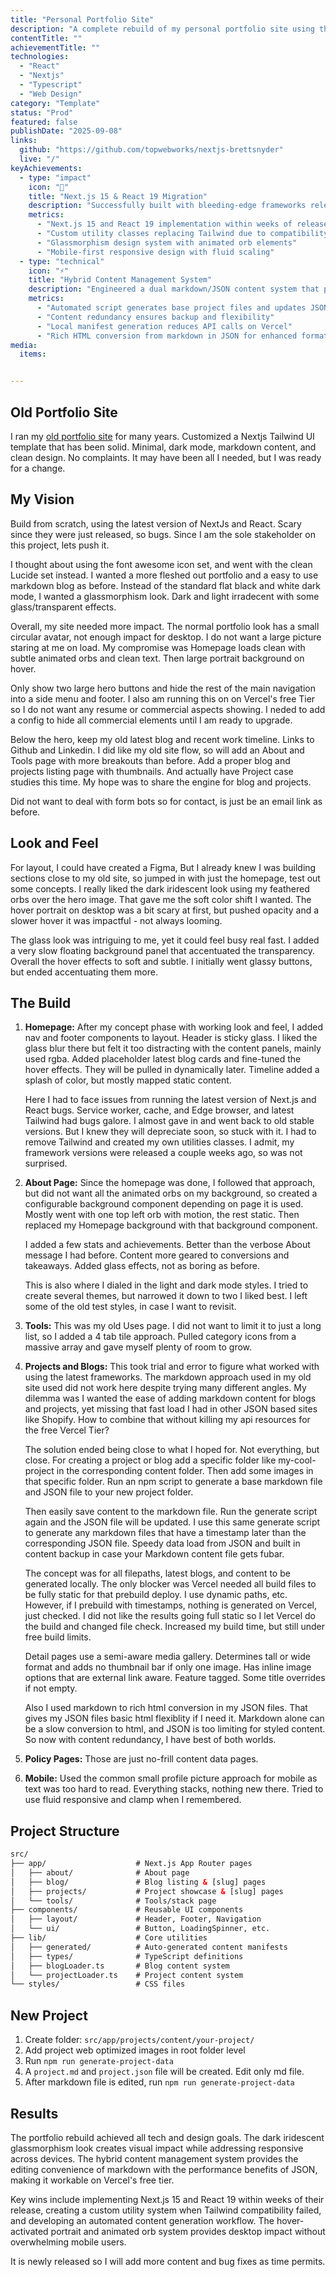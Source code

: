 ```yaml
---
title: "Personal Portfolio Site"
description: "A complete rebuild of my personal portfolio site using the latest Next.js and React versions. Features a dark iridescent glassmorphism design with animated elements, and a hybrid JSON/markdown system."
contentTitle: ""
achievementTitle: ""
technologies: 
  - "React"
  - "Nextjs"
  - "Typescript" 
  - "Web Design"
category: "Template"
status: "Prod"
featured: false
publishDate: "2025-09-08"
links:
  github: "https://github.com/topwebworks/nextjs-brettsnyder"
  live: "/"
keyAchievements:
  - type: "impact"
    icon: "🚀"
    title: "Next.js 15 & React 19 Migration"
    description: "Successfully built with bleeding-edge frameworks released just weeks prior. Overcame service worker, cache, and Edge browser compatibility issues while maintaining modern development practices and performance standards."
    metrics:
      - "Next.js 15 and React 19 implementation within weeks of release"
      - "Custom utility classes replacing Tailwind due to compatibility issues"
      - "Glassmorphism design system with animated orb elements"
      - "Mobile-first responsive design with fluid scaling"
  - type: "technical"
    icon: "⚡"
    title: "Hybrid Content Management System"
    description: "Engineered a dual markdown/JSON content system that provides markdown editing convenience with JSON performance. Auto-generates content manifests locally while maintaining Vercel free tier compatibility."
    metrics:
      - "Automated script generates base project files and updates JSON from markdown"
      - "Content redundancy ensures backup and flexibility"
      - "Local manifest generation reduces API calls on Vercel"
      - "Rich HTML conversion from markdown in JSON for enhanced formatting"
media:
  items:


---
```


## Old Portfolio Site

I ran my [old portfolio site](https://nextjs-brett-snyder.vercel.app/) for many years. Customized a Nextjs Tailwind UI template that has been solid. Minimal, dark mode, markdown content, and clean design. No complaints. It may have been all I needed, but I was ready for a change.

## My Vision

Build from scratch, using the latest version of NextJs and React. Scary since they were just released, so bugs. Since I am the sole stakeholder on this project, lets push it. 

I thought about using the font awesome icon set, and went with the clean Lucide set instead. I wanted a more fleshed out portfolio and a easy to use markdown blog as before. Instead of the standard flat black and white dark mode, I wanted a glassmorphism look. Dark and light irradecent with some glass/transparent effects.

Overall, my site needed more impact. The normal portfolio look has a small circular avatar, not enough impact for desktop. I do not want a large picture staring at me on load. My compromise was Homepage loads clean with subtle animated orbs and clean text. Then large portrait background on hover.

Only show two large hero buttons and hide the rest of the main navigation into a side menu and footer. I also am running this on on Vercel's free Tier so I do not want any resume or commercial aspects showing. I neded to add a config to hide all commercial elements until I am ready to upgrade.

Below the hero, keep my old latest blog and recent work timeline. Links to Github and Linkedin. I did like my old site flow, so will add an About and Tools page with more breakouts than before. Add a proper blog and projects listing page with thumbnails. And actually have Project case studies this time. My hope was to share the engine for blog and projects. 

Did not want to deal with form bots so for contact, is just be an email link as before.

## Look and Feel

For layout, I could have created a Figma, But I already knew I was building sections close to my old site, so jumped in with just the homepage, test out some concepts. I really liked the dark iridescent look using my feathered orbs over the hero image. That gave me the soft color shift I wanted. The hover portrait on desktop was a bit scary at first, but pushed opacity and a slower hover it was impactful - not always looming.

The glass look was intriguing to me, yet it could feel busy real fast. I added a very slow floating background panel that accentuated the transparency. Overall the hover effects to soft and subtle. I initially went glassy buttons, but ended accentuating them more. 

## The Build

1. **Homepage:** After my concept phase with working look and feel, I added nav and footer components to layout. Header is sticky glass. I liked the glass blur there but felt it too distracting with the content panels, mainly used rgba. Added placeholder latest blog cards and fine-tuned the hover effects. They will be pulled in dynamically later. Timeline added a splash of color, but mostly mapped static content. 

   Here I had to face issues from running the latest version of Next.js and React bugs. Service worker, cache, and Edge browser, and latest Tailwind had bugs galore. I almost gave in and went back to old stable versions. But I knew they will depreciate soon, so stuck with it. I had to remove Tailwind and created my own utilities classes. I admit, my framework versions were released a couple weeks ago, so was not surprised.

2. **About Page:** Since the homepage was done, I followed that approach, but did not want all the animated orbs on my background, so created a configurable background component depending on page it is used. Mostly went with one top left orb with motion, the rest static. Then replaced my Homepage background with that background component.

   I added a few stats and achievements. Better than the verbose About message I had before. Content more geared to conversions and takeaways. Added glass effects, not as boring as before.

   This is also where I dialed in the light and dark mode styles. I tried to create several themes, but narrowed it down to two I liked best. I left some of the old test styles, in case I want to revisit. 

3. **Tools:** This was my old Uses page. I did not want to limit it to just a long list, so I added a 4 tab tile approach. Pulled category icons from a massive array and gave myself plenty of room to grow. 

4. **Projects and Blogs:** This took trial and error to figure what worked with using the latest frameworks. The markdown approach used in my old site used did not work here despite trying many different angles. My dilemma was I wanted the ease of adding markdown content for blogs and projects, yet missing that fast load I had in other JSON based sites like Shopify. How to combine that without killing my api resources for the free Vercel Tier?
  
   The solution ended being close to what I hoped for. Not everything, but close. For creating a project or blog add a specific folder like my-cool-project in the corresponding content folder. Then add some images in that specific folder. Run an npm script to generate a base markdown file and JSON file to your new project folder. 
   
   Then easily save content to the markdown file. Run the generate script again and the JSON file will be updated. I use this same generate script to generate any markdown files that have a timestamp later than the corresponding JSON file. Speedy data load from JSON and built in content backup in case your Markdown content file gets fubar.

   The concept was for all filepaths, latest blogs, and content to be generated locally. The only blocker was Vercel needed all build files to be fully static for that prebuild deploy. I use dynamic paths, etc. However, if I prebuild with timestamps, nothing is generated on Vercel, just checked. I did not like the results going full static so I let Vercel do the build and changed file check. Increased my build time, but still under free build limits. 

   Detail pages use a semi-aware media gallery. Determines tall or wide format and adds no thumbnail bar if only one image. Has inline image options that are external link aware. Feature tagged. Some title overrides if not empty.

   Also I used markdown to rich html conversion in my JSON files. That gives my JSON files basic html flexiblity if I need it. Markdown alone can be a slow conversion to html, and JSON is too limiting for styled content. So now with content redundancy, I have best of both worlds.

5. **Policy Pages:** Those are just no-frill content data pages. 

6. **Mobile:** Used the common small profile picture approach for mobile as text was too hard to read. Everything stacks, nothing new there. Tried to use fluid responsive and clamp when I remembered. 

## Project Structure
```html
src/
├── app/                    # Next.js App Router pages
│   ├── about/              # About page
│   ├── blog/               # Blog listing & [slug] pages  
│   ├── projects/           # Project showcase & [slug] pages
│   └── tools/              # Tools/stack page
├── components/             # Reusable UI components
│   ├── layout/             # Header, Footer, Navigation
│   └── ui/                 # Button, LoadingSpinner, etc.
├── lib/                    # Core utilities
│   ├── generated/          # Auto-generated content manifests
│   ├── types/              # TypeScript definitions
│   ├── blogLoader.ts       # Blog content system
│   └── projectLoader.ts    # Project content system
└── styles/                 # CSS files
```

## New Project
1. Create folder: `src/app/projects/content/your-project/`
2. Add project web optimized images in root folder level
3. Run `npm run generate-project-data`
4. A `project.md` and `project.json` file will be created. Edit only md file.
5. After markdown file is edited, run `npm run generate-project-data`

## Results

The portfolio rebuild achieved all tech and design goals. The dark iridescent glassmorphism look creates visual impact while addressing responsive across devices. The hybrid content management system provides the editing convenience of markdown with the performance benefits of JSON, making it workable on Vercel's free tier. 

Key wins include implementing Next.js 15 and React 19 within weeks of their release, creating a custom utility system when Tailwind compatibility failed, and developing an automated content generation workflow. The hover-activated portrait and animated orb system provides desktop impact without overwhelming mobile users.

It is newly released so I will add more content and bug fixes as time permits.


